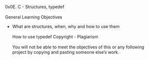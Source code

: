<br>0x0E. C - Structures, typedef</br>
<br>General Learning Objectives</br>
<ul>
<li>What are structures, when, why and how to use them</br>
<br>How to use typedef
Copyright - Plagiarism</br>
<br>You will not be able to meet the objectives of this or any following project by copying and pasting someone else’s work.</br>
